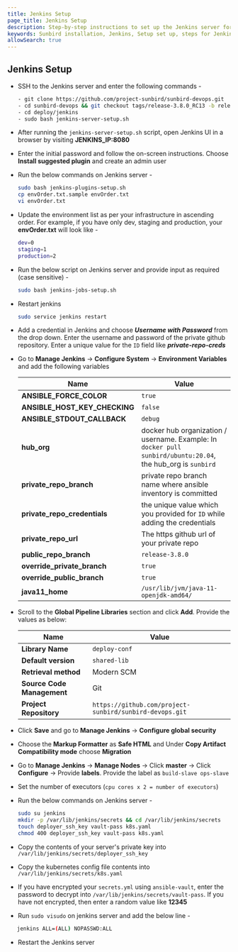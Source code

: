 ```yaml
---
title: Jenkins Setup
page_title: Jenkins Setup
description: Step-by-step instructions to set up the Jenkins server for the Sunbird installation
keywords: Sunbird installation, Jenkins, Setup set up, steps for Jenkins installation
allowSearch: true
---
```



## Jenkins Setup

- SSH to the Jenkins server and enter the following commands -

     ```bash
    - git clone https://github.com/project-sunbird/sunbird-devops.git
    - cd sunbird-devops && git checkout tags/release-3.8.0_RC13 -b release-3.8.0_RC13
    - cd deploy/jenkins
    - sudo bash jenkins-server-setup.sh
     ```

- After running the `jenkins-server-setup.sh` script, open Jenkins UI in a browser by visiting **JENKINS_IP:8080**

- Enter the initial password and follow the on-screen instructions. Choose **Install suggested plugin** and create an admin user

- Run the below commands on Jenkins server -

    ```bash
    sudo bash jenkins-plugins-setup.sh
    cp envOrder.txt.sample envOrder.txt
    vi envOrder.txt
    ```

- Update the environment list as per your infrastructure in ascending order. For example, if you have only dev, staging and production, your **envOrder.txt** will look like -

    ```bash
    dev=0
    staging=1
    production=2
    ```

- Run the below script on Jenkins server and provide input as required (case sensitive) -

    ```bash
    sudo bash jenkins-jobs-setup.sh
    ```

- Restart jenkins

    ```bash
    sudo service jenkins restart
    ```

- Add a credential in Jenkins and choose **_Username with Password_** from the drop down. Enter the username and password of the private github repository. Enter a unique value for the `ID` field like **_private-repo-creds_**

- Go to **Manage Jenkins** -> **Configure System** -> **Environment Variables** and add the following variables

    |**Name**|**Value**|
    |---|---|
    |**ANSIBLE_FORCE_COLOR**|`true`|
    |**ANSIBLE_HOST_KEY_CHECKING**|`false`|
    |**ANSIBLE_STDOUT_CALLBACK**|`debug`|
    |**hub_org**|docker hub organization / username. Example: In `docker pull sunbird/ubuntu:20.04`, the hub_org is `sunbird`|
    |**private_repo_branch**|private repo branch name where ansible inventory is committed|
    |**private_repo_credentials**|the unique value which you provided for `ID` while adding the credentials|
    |**private_repo_url**|The https github url of your private repo| 
    |**public_repo_branch**|`release-3.8.0`|
    |**override_private_branch**|`true`|
    |**override_public_branch**|`true`|
    |**java11_home**|`/usr/lib/jvm/java-11-openjdk-amd64/`|

- Scroll to the **Global Pipeline Libraries** section and click **Add**. Provide the values as below:

    |**Name**|**Value**|
    |-------|--------|
    |**Library Name**|`deploy-conf`|
    |**Default version**|`shared-lib`
    |**Retrieval method**|Modern SCM|
    |**Source Code Management**|Git|
    |**Project Repository**|`https://github.com/project-sunbird/sunbird-devops.git`|

- Click **Save** and go to **Manage Jenkins** -> **Configure global security**

- Choose the **Markup Formatter** as **Safe HTML** and Under **Copy Artifact Compatibility mode**  choose **Migration**

- Go to **Manage Jenkins** -> **Manage Nodes** -> Click **master** -> Click **Configure** -> Provide **labels**. Provide the label as `build-slave ops-slave`

- Set the number of executors (`cpu cores x 2 = number of executors`)

- Run the below commands on Jenkins server -

    ```bash
    sudo su jenkins
    mkdir -p /var/lib/jenkins/secrets && cd /var/lib/jenkins/secrets
    touch deployer_ssh_key vault-pass k8s.yaml
    chmod 400 deployer_ssh_key vault-pass k8s.yaml
    ```

- Copy the contents of your server's private key into `/var/lib/jenkins/secrets/deployer_ssh_key`  

- Copy the kubernetes config file contents into `/var/lib/jenkins/secrets/k8s.yaml`

- If you have encrypted your `secrets.yml` using `ansible-vault`, enter the password to decrypt into `/var/lib/jenkins/secrets/vault-pass`. If you have not encrypted, then enter a random value like **12345**

- Run `sudo visudo` on jenkins server and add the below line -

 ```bash
    jenkins ALL=(ALL) NOPASSWD:ALL
 ```

- Restart the Jenkins server
